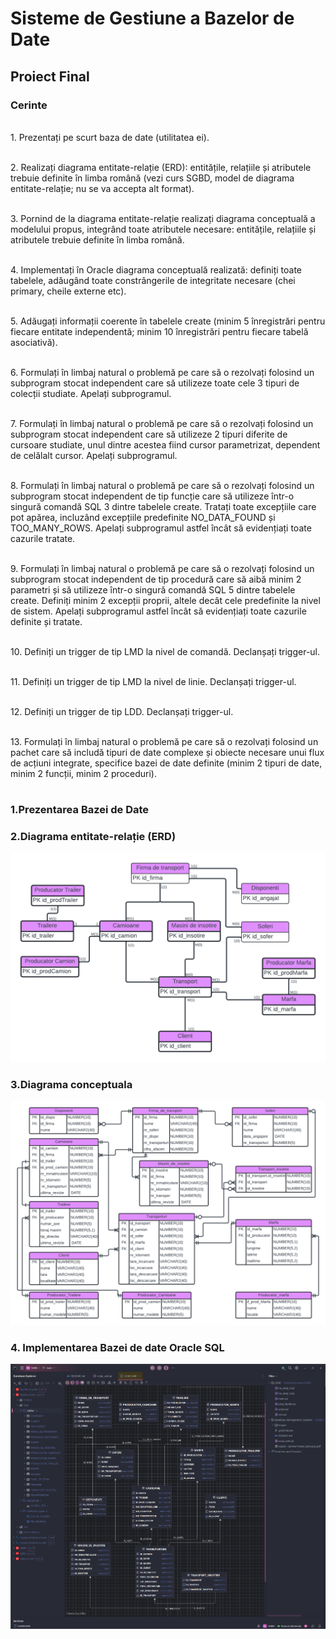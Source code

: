 # Sisteme de Gestiune a Bazelor de Date
## Proiect Final
### Cerinte
<br>1. Prezentați pe scurt baza de date (utilitatea ei).

<br>2. Realizați diagrama entitate-relație (ERD): entitățile, relațiile și atributele trebuie definite în limba română (vezi curs SGBD, model de diagrama entitate-relație; nu se va accepta alt format).

<br>3. Pornind de la diagrama entitate-relație realizați diagrama conceptuală a modelului propus, integrând toate atributele necesare: entitățile, relațiile și atributele trebuie definite în limba română.

<br>4. Implementați în Oracle diagrama conceptuală realizată: definiți toate tabelele, adăugând toate  constrângerile de integritate necesare (chei primary, cheile externe etc).

<br>5. Adăugați informații coerente în tabelele create (minim 5 înregistrări pentru fiecare entitate independentă; minim 10 înregistrări pentru fiecare tabelă asociativă).

<br>6. Formulați în limbaj natural o problemă pe care să o rezolvați folosind un subprogram stocat independent care să utilizeze toate cele 3 tipuri de colecții studiate. Apelați subprogramul.

<br>7. Formulați în limbaj natural o problemă pe care să o rezolvați folosind un subprogram stocat independent care să utilizeze 2 tipuri diferite de cursoare studiate, unul dintre acestea fiind cursor parametrizat, dependent de celălalt cursor. Apelați subprogramul.

<br>8. Formulați în limbaj natural o problemă pe care să o rezolvați folosind un subprogram stocat independent de tip funcție care să utilizeze într-o singură comandă SQL 3 dintre tabelele create. Tratați toate excepțiile care pot apărea, incluzând excepțiile predefinite NO_DATA_FOUND și TOO_MANY_ROWS. Apelați subprogramul astfel încât să evidențiați toate cazurile tratate.

<br>9. Formulați în limbaj natural o problemă pe care să o rezolvați folosind un subprogram stocat independent de tip procedură care să aibă minim 2 parametri și să utilizeze într-o singură  comandă SQL 5 dintre tabelele create. Definiți minim 2 excepții proprii, altele decât cele  predefinite la nivel de sistem. Apelați subprogramul astfel încât să evidențiați toate cazurile definite și tratate. 

<br>10. Definiți un trigger de tip LMD la nivel de comandă. Declanșați trigger-ul.

<br>11. Definiți un trigger de tip LMD la nivel de linie. Declanșați trigger-ul.

<br>12. Definiți un trigger de tip LDD. Declanșați trigger-ul.

<br>13. Formulați în limbaj natural o problemă pe care să o rezolvați folosind un pachet care să includă tipuri de date complexe și obiecte necesare unui flux de acțiuni integrate, specifice bazei de date definite (minim 2 tipuri de date, minim 2 funcții, minim 2 proceduri).
#
### 1.Prezentarea Bazei de Date
### 2.Diagrama entitate-relație (ERD)
![alt text](images/ERD.png)
### 3.Diagrama conceptuala
![alt text](images/conceptuala.png)
### 4. Implementarea Bazei de date Oracle SQL
![alt text](images/digrama_generata.png)
